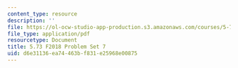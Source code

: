 ```yaml
---
content_type: resource
description: ''
file: https://ol-ocw-studio-app-production.s3.amazonaws.com/courses/5-73-quantum-mechanics-i-fall-2018/d6e31136ea74463bf831e25968e00875_MIT5_73F18_PSet7.pdf
file_type: application/pdf
resourcetype: Document
title: 5.73 F2018 Problem Set 7
uid: d6e31136-ea74-463b-f831-e25968e00875
---
```

